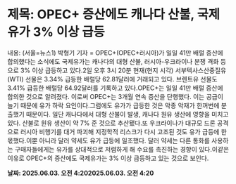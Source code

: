 # **제목: OPEC+ 증산에도 캐나다 산불, 국제유가 3% 이상 급등**

  내용: (서울=뉴스1) 박형기 기자 = OPEC+(OPEC+러시아)가 일일 41만 배럴 증산에 합의했다는 소식에도 국제유가는 캐나다의 대형 산불, 러시아-우크라이나 분쟁 격화 등으로 3% 이상 급등하고 있다.2일 오후 3시 20분 현재(현지 시각) 서부텍사스산중질유(WTI) 선물은 3.34% 급등한 배럴당 62.81달러에 거래되고 있다. 브렌트유 선물도 3.41% 급등한 배럴당 64.92달러를 기록하고 있다.OPEC+는 일일 41만 배럴 증산에 합의한 것으로 알려졌다. 이로써 OPEC+는 3개월 연속 증산을 단행했다. 이는 공급이 늘기 때문에 유가 하락 요인이다.그럼에도 유가가 급등한 것은 악종 악재가 한꺼번에 분출했기 때문이다. 일단 캐나다에서 대형 산불이 발생, 캐나다 원유 생산에 영향을 미치고 있다. 산불로 원유 생산이 약 7% 준 것으로 추산됐다.또 우크라이나가 대규모 드론 공격으로 러시아 비행기를 대거 파괴해 지정학적 리스크가 다시 고조된 것도 유가 급등에 한몫했다.이뿐 아니라 달러 약세도 유가 급등에 일조했다. 달러 약세는 다른 통화를 사용하는 구매자들에게는 유가를 상대적으로 저렴하게 해 수요를 촉진하는 경향이 있다.이같은 이유로 OPEC+의 증산에도 국제유가는 3% 이상 급등하고 있는 것으로 보인다.

  **날짜: 2025.06.03. 오전 4:202025.06.03. 오전 4:20**